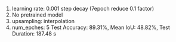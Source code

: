1. learning rate: 0.001 step decay (7epoch reduce 0.1 factor)
2. No pretrained model
3. upsampling: interpolation
4. num_epches: 5
Test Accuracy: 89.31%, Mean IoU: 48.82%, Test Duration: 187.48 s